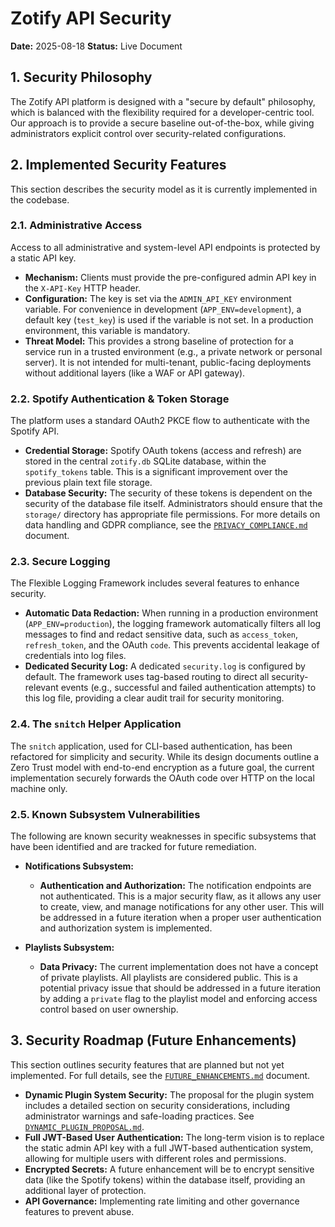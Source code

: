 <!-- ID: DOC-020 -->
# Zotify API Security

**Date:** 2025-08-18
**Status:** Live Document

## 1. Security Philosophy

The Zotify API platform is designed with a "secure by default" philosophy, which is balanced with the flexibility required for a developer-centric tool. Our approach is to provide a secure baseline out-of-the-box, while giving administrators explicit control over security-related configurations.

## 2. Implemented Security Features

This section describes the security model as it is currently implemented in the codebase.

### 2.1. Administrative Access

Access to all administrative and system-level API endpoints is protected by a static API key.

-   **Mechanism:** Clients must provide the pre-configured admin API key in the `X-API-Key` HTTP header.
-   **Configuration:** The key is set via the `ADMIN_API_KEY` environment variable. For convenience in development (`APP_ENV=development`), a default key (`test_key`) is used if the variable is not set. In a production environment, this variable is mandatory.
-   **Threat Model:** This provides a strong baseline of protection for a service run in a trusted environment (e.g., a private network or personal server). It is not intended for multi-tenant, public-facing deployments without additional layers (like a WAF or API gateway).

### 2.2. Spotify Authentication & Token Storage

The platform uses a standard OAuth2 PKCE flow to authenticate with the Spotify API.

-   **Credential Storage:** Spotify OAuth tokens (access and refresh) are stored in the central `zotify.db` SQLite database, within the `spotify_tokens` table. This is a significant improvement over the previous plain text file storage.
-   **Database Security:** The security of these tokens is dependent on the security of the database file itself. Administrators should ensure that the `storage/` directory has appropriate file permissions. For more details on data handling and GDPR compliance, see the [`PRIVACY_COMPLIANCE.md`](../api/docs/system/PRIVACY_COMPLIANCE.md) document.

### 2.3. Secure Logging

The Flexible Logging Framework includes several features to enhance security.

-   **Automatic Data Redaction:** When running in a production environment (`APP_ENV=production`), the logging framework automatically filters all log messages to find and redact sensitive data, such as `access_token`, `refresh_token`, and the OAuth `code`. This prevents accidental leakage of credentials into log files.
-   **Dedicated Security Log:** A dedicated `security.log` is configured by default. The framework uses tag-based routing to direct all security-relevant events (e.g., successful and failed authentication attempts) to this log file, providing a clear audit trail for security monitoring.

### 2.4. The `snitch` Helper Application

The `snitch` application, used for CLI-based authentication, has been refactored for simplicity and security. While its design documents outline a Zero Trust model with end-to-end encryption as a future goal, the current implementation securely forwards the OAuth code over HTTP on the local machine only.

### 2.5. Known Subsystem Vulnerabilities

The following are known security weaknesses in specific subsystems that have been identified and are tracked for future remediation.

*   **Notifications Subsystem:**
    *   **Authentication and Authorization:** The notification endpoints are not authenticated. This is a major security flaw, as it allows any user to create, view, and manage notifications for any other user. This will be addressed in a future iteration when a proper user authentication and authorization system is implemented.

*   **Playlists Subsystem:**
    *   **Data Privacy:** The current implementation does not have a concept of private playlists. All playlists are considered public. This is a potential privacy issue that should be addressed in a future iteration by adding a `private` flag to the playlist model and enforcing access control based on user ownership.

## 3. Security Roadmap (Future Enhancements)

This section outlines security features that are planned but not yet implemented. For full details, see the [`FUTURE_ENHANCEMENTS.md`](./FUTURE_ENHANCEMENTS.md) document.

-   **Dynamic Plugin System Security:** The proposal for the plugin system includes a detailed section on security considerations, including administrator warnings and safe-loading practices. See [`DYNAMIC_PLUGIN_PROPOSAL.md`](./proposals/DYNAMIC_PLUGIN_PROPOSAL.md).
-   **Full JWT-Based User Authentication:** The long-term vision is to replace the static admin API key with a full JWT-based authentication system, allowing for multiple users with different roles and permissions.
-   **Encrypted Secrets:** A future enhancement will be to encrypt sensitive data (like the Spotify tokens) within the database itself, providing an additional layer of protection.
-   **API Governance:** Implementing rate limiting and other governance features to prevent abuse.
